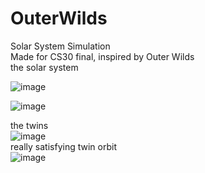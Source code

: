 # OuterWilds
Solar System Simulation   
Made for CS30 final, inspired by Outer Wilds   
the solar system
  
![image](https://github.com/longestcow/OuterWilds/assets/83398131/6fe1ca2b-444c-40ce-b203-7b7dc144e7a1)

![image](https://github.com/longestcow/OuterWilds/assets/83398131/7d3ad86c-2d5c-4823-a33a-0a5abbc57739)


  the twins  
![image](https://github.com/longestcow/OuterWilds/assets/83398131/652987db-28f0-427c-8498-3f4dde184374)   
really satisfying twin orbit  
![image](https://github.com/longestcow/OuterWilds/assets/83398131/fe13a2df-1c4a-4152-ad6d-6ab3f6904e0b)


